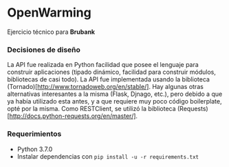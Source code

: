# OpenWarming
Ejercicio técnico para **Brubank**

### Decisiones de diseño
La API fue realizada en Python facilidad que posee el lenguaje para construir aplicaciones 
(tipado dinámico, facilidad para construir módulos, bibliotecas de casi todo). La API
fue implementada usando la biblioteca (Tornado)[http://www.tornadoweb.org/en/stable/]. Hay algunas otras alternativas interesantes a la misma (Flask, Djnago, etc.), pero debido a que ya había utilizado esta antes, y a que requiere muy poco código boilerplate, opté por la misma. Como RESTClient, se utilizó la biblioteca (Requests)[http://docs.python-requests.org/en/master/].

### Requerimientos
- Python 3.7.0
- Instalar dependencias con ```pip install -u -r requirements.txt```
